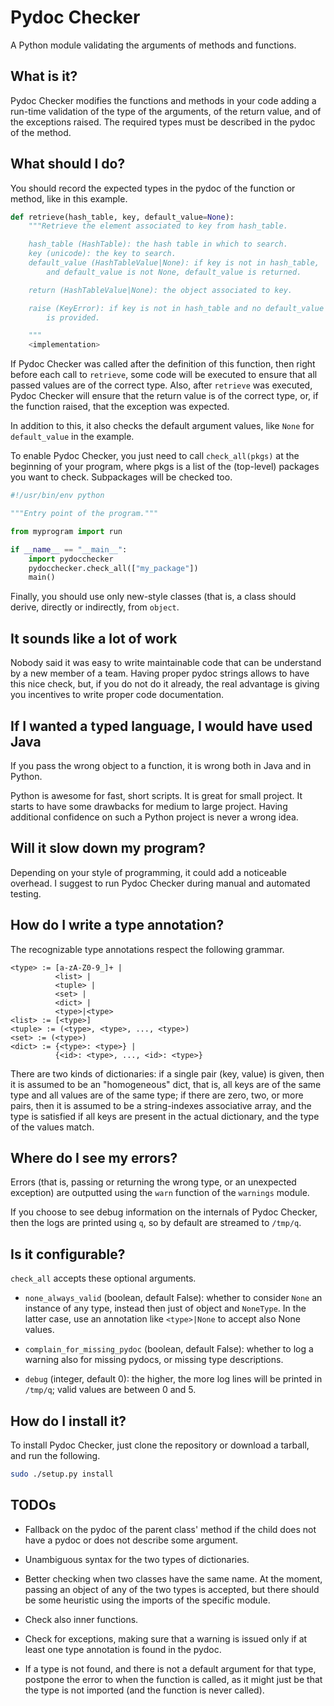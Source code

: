 Pydoc Checker
=============

A Python module validating the arguments of methods and functions.


What is it?
-----------

Pydoc Checker modifies the functions and methods in your code adding a
run-time validation of the type of the arguments, of the return value,
and of the exceptions raised. The required types must be described in
the pydoc of the method.


What should I do?
-----------------

You should record the expected types in the pydoc of the function or
method, like in this example.

```python
def retrieve(hash_table, key, default_value=None):
    """Retrieve the element associated to key from hash_table.

    hash_table (HashTable): the hash table in which to search.
    key (unicode): the key to search.
    default_value (HashTableValue|None): if key is not in hash_table,
        and default_value is not None, default_value is returned.

    return (HashTableValue|None): the object associated to key.

    raise (KeyError): if key is not in hash_table and no default_value
        is provided.

    """
    <implementation>
```

If Pydoc Checker was called after the definition of this function,
then right before each call to ```retrieve```, some code will be
executed to ensure that all passed values are of the correct
type. Also, after ```retrieve``` was executed, Pydoc Checker will
ensure that the return value is of the correct type, or, if the
function raised, that the exception was expected.

In addition to this, it also checks the default argument values, like
```None``` for ```default_value``` in the example.

To enable Pydoc Checker, you just need to call ```check_all(pkgs)```
at the beginning of your program, where pkgs is a list of the
(top-level) packages you want to check. Subpackages will be checked
too.

```python
#!/usr/bin/env python

"""Entry point of the program."""

from myprogram import run

if __name__ == "__main__":
    import pydocchecker
    pydocchecker.check_all(["my_package"])
    main()
```

Finally, you should use only new-style classes (that is, a class
should derive, directly or indirectly, from ```object```.


It sounds like a lot of work
----------------------------

Nobody said it was easy to write maintainable code that can be
understand by a new member of a team. Having proper pydoc strings
allows to have this nice check, but, if you do not do it already, the
real advantage is giving you incentives to write proper code
documentation.


If I wanted a typed language, I would have used Java
----------------------------------------------------

If you pass the wrong object to a function, it is wrong both in Java
and in Python.

Python is awesome for fast, short scripts. It is great for small
project. It starts to have some drawbacks for medium to large
project. Having additional confidence on such a Python project is
never a wrong idea.


Will it slow down my program?
-----------------------------

Depending on your style of programming, it could add a noticeable
overhead. I suggest to run Pydoc Checker during manual and automated
testing.


How do I write a type annotation?
---------------------------------

The recognizable type annotations respect the following grammar.

```
<type> := [a-zA-Z0-9_]+ |
          <list> |
          <tuple> |
          <set> |
          <dict> |
          <type>|<type>
<list> := [<type>]
<tuple> := (<type>, <type>, ..., <type>)
<set> := (<type>)
<dict> := {<type>: <type>} |
          {<id>: <type>, ..., <id>: <type>}
```

There are two kinds of dictionaries: if a single pair (key, value) is
given, then it is assumed to be an "homogeneous" dict, that is, all
keys are of the same type and all values are of the same type; if
there are zero, two, or more pairs, then it is assumed to be a
string-indexes associative array, and the type is satisfied if all
keys are present in the actual dictionary, and the type of the values
match.


Where do I see my errors?
-------------------------

Errors (that is, passing or returning the wrong type, or an unexpected
exception) are outputted using the ```warn``` function of the
```warnings``` module.

If you choose to see debug information on the internals of Pydoc
Checker, then the logs are printed using ```q```, so by default are
streamed to ```/tmp/q```.


Is it configurable?
-------------------

```check_all``` accepts these optional arguments.

- ```none_always_valid``` (boolean, default False): whether to
  consider ```None``` an instance of any type, instead then just of
  object and ```NoneType```.  In the latter case, use an annotation
  like ```<type>|None``` to accept also None values.

- ```complain_for_missing_pydoc``` (boolean, default False): whether
  to log a warning also for missing pydocs, or missing type
  descriptions.

- ```debug``` (integer, default 0): the higher, the more log lines
  will be printed in ```/tmp/q```; valid values are between 0 and 5.


How do I install it?
----------------

To install Pydoc Checker, just clone the repository or download a
tarball, and run the following.

```bash
sudo ./setup.py install
```


TODOs
-----

- Fallback on the pydoc of the parent class' method if the child does
  not have a pydoc or does not describe some argument.

- Unambiguous syntax for the two types of dictionaries.

- Better checking when two classes have the same name. At the moment,
  passing an object of any of the two types is accepted, but there
  should be some heuristic using the imports of the specific module.

- Check also inner functions.

- Check for exceptions, making sure that a warning is issued only if
  at least one type annotation is found in the pydoc.

- If a type is not found, and there is not a default argument for that
  type, postpone the error to when the function is called, as it might
  just be that the type is not imported (and the function is never
  called).

